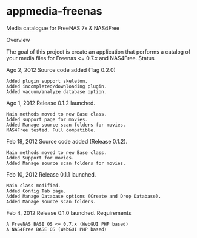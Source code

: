 # appmedia-freenas
Media catalogue for FreeNAS 7x &amp; NAS4Free

Overview

The goal of this project is create an application that performs a catalog of your media files for Freenas <= 0.7.x and NAS4Free.
Status

Ago 2, 2012 Source code added (Tag 0.2.0)

    Added plugin support skeleton.
    Added incompleted/downloading plugin.
    Added vacuum/analyze database option. 

Ago 1, 2012 Release 0.1.2 launched.

    Main methods moved to new Base class.
    Added support page for movies.
    Added Manage source scan folders for movies.
    NAS4Free tested. Full compatible. 

Feb 18, 2012 Source code added (Release 0.1.2).

    Main methods moved to new Base class.
    Added Support for movies.
    Added Manage source scan folders for movies. 

Feb 10, 2012 Release 0.1.1 launched.

    Main class modified.
    Added Config Tab page.
    Added Manage Database options (Create and Drop Database).
    Added Manage source scan folders. 

Feb 4, 2012 Release 0.1.0 launched.
Requirements

    A FreeNAS BASE OS <= 0.7.x (WebGUI PHP based)
    A NAS4Free BASE OS (WebGUI PHP based) 
